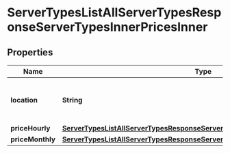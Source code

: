 

# ServerTypesListAllServerTypesResponseServerTypesInnerPricesInner


## Properties

| Name | Type | Description | Notes |
|------------ | ------------- | ------------- | -------------|
|**location** | **String** | Name of the Location the price is for |  |
|**priceHourly** | [**ServerTypesListAllServerTypesResponseServerTypesInnerPricesInnerPriceHourly**](ServerTypesListAllServerTypesResponseServerTypesInnerPricesInnerPriceHourly.md) |  |  |
|**priceMonthly** | [**ServerTypesListAllServerTypesResponseServerTypesInnerPricesInnerPriceMonthly**](ServerTypesListAllServerTypesResponseServerTypesInnerPricesInnerPriceMonthly.md) |  |  |



